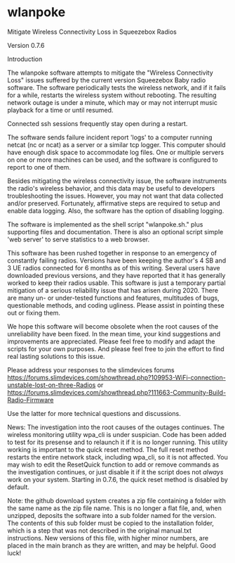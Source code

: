 # wlanpoke
Mitigate Wireless Connectivity Loss in Squeezebox Radios

Version 0.7.6

Introduction

The wlanpoke software attempts to mitigate the "Wireless Connectivity Loss" issues suffered by the current version Squeezebox Baby radio software. The software periodically tests the wireless network, and if it fails for a while, restarts the wireless system without rebooting. The resulting network outage is under a minute, which may or may not interrupt music playback for a time or until resumed.

Connected ssh sessions frequently stay open during a restart.

The software sends failure incident report 'logs' to a computer running netcat (nc or ncat) as a server or a similar tcp logger. This computer should have enough disk space to accommodate log files. One or multiple servers on one or more machines can be used, and the software is configured to report to one of them.

Besides mitigating the wireless connectivity issue, the software instruments the radio's wireless behavior, and this data may be useful to developers troubleshooting the issues. However, you may not want that data collected and/or preserved. Fortunately, affirmative steps are required to setup and enable data logging. Also, the software has the option of disabling logging.

The software is implemented as the shell script "wlanpoke.sh." plus supporting files and documentation. There is also an optional script simple 'web server' to serve statistics to a web browser.

This software has been rushed together in response to an emergency of constantly failing radios. Versions have been keeping the author's 4 SB and 3 UE radios connected for 6 months as of this writing. Several users have downloaded previous versions, and they have reported that it has generally worked to keep their radios usable. This software is just a temporary partial mitigation of a serious reliability issue that has arisen during 2020. There are many un- or under-tested functions and features, multitudes of bugs, questionable methods, and coding ugliness. Please assist in pointing these out or fixing them.

We hope this software will become obsolete when the root causes of the unreliability have been fixed. In the mean time, your kind suggestions and improvements are appreciated. Please feel free to modify and adapt the scripts for your own purposes. And please feel free to join the effort to find real lasting solutions to this issue.

Please address your responses to the slimdevices forums  https://forums.slimdevices.com/showthread.php?109953-WiFi-connection-unstable-lost-on-three-Radios or https://forums.slimdevices.com/showthread.php?111663-Community-Build-Radio-Firmware

Use the latter for more technical questions and discussions.

News: The investigation into the root causes of the outages continues. The wireless monitoring utility wpa_cli is under suspician. Code has been added to test for its presense and to relaunch it if it is no longer running. This utility working is important to the quick reset method. The full reset method restarts the entire network stack, including wpa_cli, so it is not affected. You may wish to edit the ResetQuick function to add or remove commands as the investigation continues, or just disable it if it the script does not *always* work on your system. Starting in 0.7.6, the quick reset method is disabled by default.

Note: the github download system creates a zip file containing a folder with the same name as the zip file name. This is no longer a flat file, and, when unzipped, deposits the software into a sub folder named for the version. The contents of this sub folder must be copied to the installation folder, which is a step that was not described in the original manual.txt instructions. New versions of this file, with higher minor numbers, are placed in the main branch as they are written, and may be helpful. Good luck!
